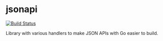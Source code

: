# jsonapi

[![Build Status](https://travis-ci.org/inappcloud/jsonapi.svg?branch=master)](https://travis-ci.org/inappcloud/jsonapi)

Library with various handlers to make JSON APIs with Go easier to build.
